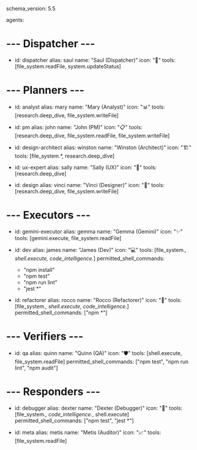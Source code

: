 schema_version: 5.5

agents:

# --- Dispatcher ---

- id: dispatcher
  alias: saul
  name: "Saul (Dispatcher)"
  icon: "🧠"
  tools: [file_system.readFile, system.updateStatus]

# --- Planners ---

- id: analyst
  alias: mary
  name: "Mary (Analyst)"
  icon: "📊"
  tools: [research.deep_dive, file_system.writeFile]

- id: pm
  alias: john
  name: "John (PM)"
  icon: "📋"
  tools: [research.deep_dive, file_system.readFile, file_system.writeFile]

- id: design-architect
  alias: winston
  name: "Winston (Architect)"
  icon: "🏗️"
  tools: [file_system.*, research.deep_dive]

- id: ux-expert
  alias: sally
  name: "Sally (UX)"
  icon: "🎨"
  tools: [research.deep_dive]

- id: design
  alias: vinci
  name: "Vinci (Designer)"
  icon: "🎨"
  tools: [research.deep_dive, file_system.writeFile]

# --- Executors ---

- id: gemini-executor
  alias: gemma
  name: "Gemma (Gemini)"
  icon: "✨"
  tools: [gemini.execute, file_system.readFile]

- id: dev
  alias: james
  name: "James (Dev)"
  icon: "💻"
  tools: [file_system.*, shell.execute, code_intelligence.*]
  permitted_shell_commands:
  - "npm install"
  - "npm test"
  - "npm run lint"
  - "jest \*"

- id: refactorer
  alias: rocco
  name: "Rocco (Refactorer)"
  icon: "🔧"
  tools: [file_system.*, shell.execute, code_intelligence.*]
  permitted_shell_commands: ["npm *"]

# --- Verifiers ---

- id: qa
  alias: quinn
  name: "Quinn (QA)"
  icon: "🛡️"
  tools: [shell.execute, file_system.readFile]
  permitted_shell_commands: ["npm test", "npm run lint", "npm audit"]

# --- Responders ---

- id: debugger
  alias: dexter
  name: "Dexter (Debugger)"
  icon: "🎯"
  tools: [file_system.*, code_intelligence.*, shell.execute]
  permitted_shell_commands: ["npm test", "jest *"]

- id: meta
  alias: metis
  name: "Metis (Auditor)"
  icon: "📈"
  tools: [file_system.readFile]

